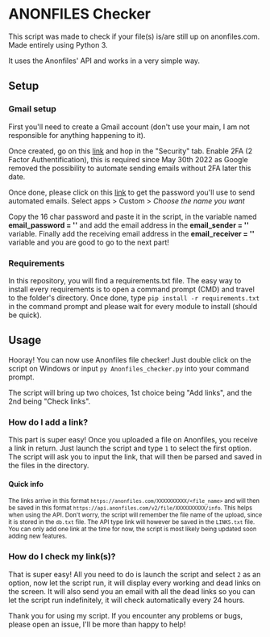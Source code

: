 # ANONFILES Checker

This script was made to check if your file(s) is/are still up on anonfiles.com.
Made entirely using Python 3.

It uses the Anonfiles' API and works in a very simple way.

## Setup
### Gmail setup

First you'll need to create a Gmail account (don't use your main, I am not responsible for anything happening to it).
	
Once created, go on this [link](https://myaccount.google.com/) and hop in the "Security" tab.
Enable 2FA (2 Factor Authentification), this is required since May 30th 2022 as Google removed the possibility to automate sending emails without 2FA later this date.
	
Once done, please click on this [link](https://myaccount.google.com/u/4/apppasswords) to get the password you'll use to send automated emails.
Select apps > Custom > *Choose the name you want*
	
Copy the 16 char password and paste it in the script, in the variable named __email_password = ''__ and add the email address in the __email_sender = ''__ variable.
Finally add the receiving email address in the __email_receiver = ''__ variable and you are good to go to the next part!

### Requirements

In this repository, you will find a requirements.txt file.
The easy way to install every requirements is to open a command prompt (CMD) and travel to the folder's directory.
Once done, type `pip install -r requirements.txt` in the command prompt and please wait for every module to install (should be quick).

## Usage

Hooray! You can now use Anonfiles file checker!
Just double click on the script on Windows or input `py Anonfiles_checker.py` into your command prompt.

The script will bring up two choices, 1st choice being "Add links", and the 2nd being "Check links".

### How do I add a link?

This part is super easy! Once you uploaded a file on Anonfiles, you receive a link in return. Just launch the script and type `1` to select the first option.
The script will ask you to input the link, that will then be parsed and saved in the files in the directory.
#### Quick info
<sub>The links arrive in this format `https://anonfiles.com/XXXXXXXXXX/<file_name>` and will then be saved in this format `https://api.anonfiles.com/v2/file/XXXXXXXXXX/info`. This helps when using the API. Don't worry, the script will remember the file name of the upload, since it is stored in the `db.txt` file. The API type link will however be saved in the `LINKS.txt` file.
You can only add one link at the time for now, the script is most likely being updated soon adding new features.</sub>

	
### How do I check my link(s)?

That is super easy! All you need to do is launch the script and select `2` as an option, now let the script run, it will display every working and dead links on the screen. It will also send you an email with all the dead links so you can let the script run indefinitely, it will check automatically every 24 hours. 


Thank you for using my script. If you encounter any problems or bugs, please open an issue, I'll be more than happy to help!
